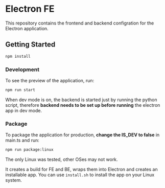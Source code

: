 # Electron FE

This repository contains the frontend and backend configration for the Electron application.

## Getting Started

```bash
npm install
```

### Development

To see the preview of the application, run:

```bash
npm run start
```

When dev mode is on, the backend is started just by running the python script, therefore
**backend needs to be set up before running** the electron app in dev mode.

### Package

To package the application for production, **change the IS_DEV to false** in main.ts and run:

```bash
npm run package:linux
```

The only Linux was tested, other OSes may not work.

It creates a build for FE and BE, wraps them into Electron and creates an installable app.
You can use `install.sh` to install the app on your Linux system.
